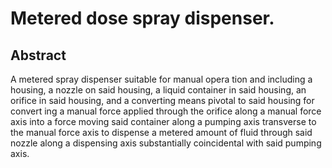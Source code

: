 # Metered dose spray dispenser.

## Abstract
A metered spray dispenser suitable for manual opera tion and including a housing, a nozzle on said housing, a liquid container in said housing, an orifice in said housing, and a converting means pivotal to said housing for convert ing a manual force applied through the orifice along a manual force axis into a force moving said container along a pumping axis transverse to the manual force axis to dispense a metered amount of fluid through said nozzle along a dispensing axis substantially coincidental with said pumping axis.